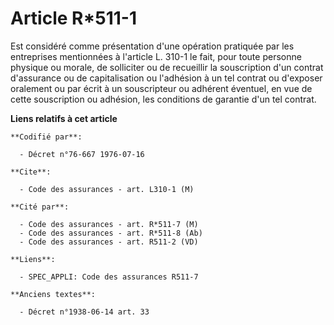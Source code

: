 # Article R*511-1

Est considéré comme présentation d'une opération pratiquée par les entreprises mentionnées à l'article L. 310-1 le fait, pour
toute personne physique ou morale, de solliciter ou de recueillir la souscription d'un contrat d'assurance ou de
capitalisation ou l'adhésion à un tel contrat ou d'exposer oralement ou par écrit à un souscripteur ou adhérent éventuel, en
vue de cette souscription ou adhésion, les conditions de garantie d'un tel contrat.

**Liens relatifs à cet article**

	**Codifié par**:

	  - Décret n°76-667 1976-07-16

	**Cite**:

	  - Code des assurances - art. L310-1 (M)

	**Cité par**:

	  - Code des assurances - art. R*511-7 (M)
	  - Code des assurances - art. R*511-8 (Ab)
	  - Code des assurances - art. R511-2 (VD)

	**Liens**:

	  - SPEC_APPLI: Code des assurances R511-7

	**Anciens textes**:

	  - Décret n°1938-06-14 art. 33
